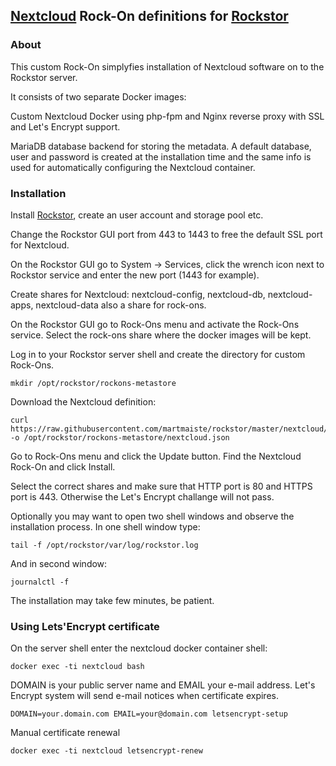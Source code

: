## [Nextcloud](https://nextcloud.com) Rock-On definitions for [Rockstor](https://rockstor.com)

### About

This custom Rock-On simplyfies installation of Nextcloud software on to the Rockstor server.

It consists of two separate Docker images:

Custom Nextcloud Docker using php-fpm and Nginx reverse proxy with SSL and Let's Encrypt support.

MariaDB database backend for storing the metadata. A default database, user and password is created at the installation time and the same info is used for automatically configuring the Nextcloud container.

### Installation

Install [Rockstor](http://rockstor.com/download.html), create an user account and storage pool etc.

Change the Rockstor GUI port from 443 to 1443 to free the default SSL port for Nextcloud.

On the Rockstor GUI go to System -> Services, click the wrench icon next to Rockstor service and enter the new port (1443 for example).

Create shares for Nextcloud: nextcloud-config, nextcloud-db, nextcloud-apps, nextcloud-data also a share for rock-ons.

On the Rockstor GUI go to Rock-Ons menu and activate the Rock-Ons service.
Select the rock-ons share where the docker images will be kept.

Log in to your Rockstor server shell and create the directory for custom Rock-Ons.
```
mkdir /opt/rockstor/rockons-metastore
```

Download the Nextcloud definition:
```
curl https://raw.githubusercontent.com/martmaiste/rockstor/master/nextcloud/nextcloud.json -o /opt/rockstor/rockons-metastore/nextcloud.json
```

Go to Rock-Ons menu and click the Update button. Find the Nextcloud Rock-On and click Install.

Select the correct shares and make sure that HTTP port is 80 and HTTPS port is 443. Otherwise the Let's Encrypt challange will not pass.

Optionally you may want to open two shell windows and observe the installation process.
In one shell window type:
```
tail -f /opt/rockstor/var/log/rockstor.log
```
And in second window:
```
journalctl -f
```

The installation may take few minutes, be patient.

### Using Lets'Encrypt certificate
On the server shell enter the nextcloud docker container shell:
```
docker exec -ti nextcloud bash
```
DOMAIN is your public server name and EMAIL your e-mail address.
Let's Encrypt system will send e-mail notices when certificate expires.
```
DOMAIN=your.domain.com EMAIL=your@domain.com letsencrypt-setup
```
Manual certificate renewal
```
docker exec -ti nextcloud letsencrypt-renew
```
